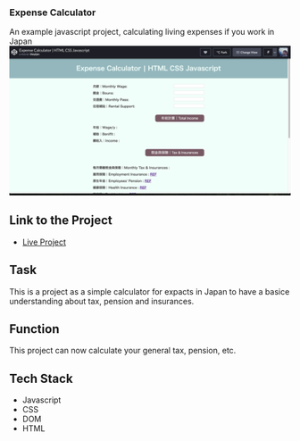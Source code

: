 ### Expense Calculator
An example javascript project, calculating living expenses if you work in Japan
![Project Image](doc/expenseCal.png)

## Link to the Project
* [Live Project](https://codepen.io/theyij/pen/OJJVgzm) 

## Task
This is a project as a simple calculator for expacts in Japan to have a basice understanding about tax, pension and insurances.

## Function
This project can now calculate your general tax, pension, etc.

## Tech Stack
* Javascript
* CSS
* DOM
* HTML
